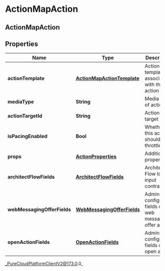 # ActionMapAction

## ActionMapAction

## Properties

|Name | Type | Description | Notes|
|------------ | ------------- | ------------- | -------------|
| **actionTemplate** | [**ActionMapActionTemplate**](ActionMapActionTemplate) | Action template associated with the action map. | [optional] |
| **mediaType** | **String** | Media type of action. | [optional] |
| **actionTargetId** | **String** | Action target ID. | [optional] |
| **isPacingEnabled** | **Bool** | Whether this action should be throttled. | [optional] |
| **props** | [**ActionProperties**](ActionProperties) | Additional properties. | [optional] |
| **architectFlowFields** | [**ArchitectFlowFields**](ArchitectFlowFields) | Architect Flow Id and input contract. | [optional] |
| **webMessagingOfferFields** | [**WebMessagingOfferFields**](WebMessagingOfferFields) | Admin-configurable fields of a web messaging offer action. | [optional] |
| **openActionFields** | [**OpenActionFields**](OpenActionFields) | Admin-configurable fields of an open action. | [optional] |



_PureCloudPlatformClientV2@173.0.0_
